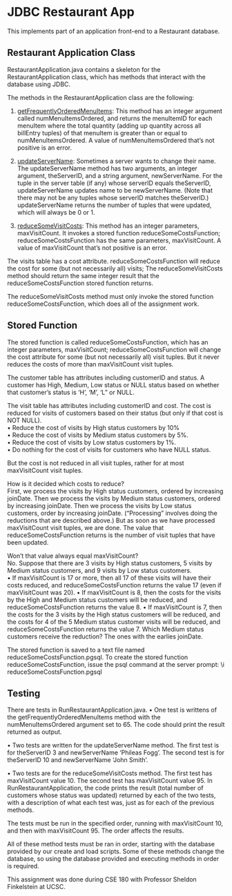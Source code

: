 # JDBC Restaurant App

This implements part of an application front-end to a Restaurant database.

## Restaurant Application Class
RestaurantApplication.java contains a skeleton for the RestaurantApplication class, which has
methods that interact with the database using JDBC.  
  
The methods in the RestaurantApplication class are the following:  
  
1. <ins>getFrequentlyOrderedMenuItems</ins>: This method has an integer argument called
numMenuItemsOrdered, and returns the menuItemID for each menuItem where the total
quantity (adding up quantity across all billEntry tuples) of that menuItem is greater than or
equal to numMenuItemsOrdered. A value of numMenuItemsOrdered that’s not positive is
an error.  
  
2. <ins>updateServerName</ins>: Sometimes a server wants to change their name. The
updateServerName method has two arguments, an integer argument, theServerID, and a
string argument, newServerName. For the tuple in the server table (if any) whose serverID
equals theServerID, updateServerName updates name to be newServerName. (Note
that there may not be any tuples whose serverID matches theServerID.) updateServerName
 returns the number of tuples that were updated, which will always be 0 or 1.  
  
3. <ins>reduceSomeVisitCosts</ins>: This method has an integer parameters, maxVisitCount. It invokes
a stored function reduceSomeCostsFunction; reduceSomeCostsFunction 
has the same parameters, maxVisitCount. A value of maxVisitCount that’s not positive is
an error.  
  
The visits table has a cost attribute. reduceSomeCostsFunction will reduce the cost for
some (but not necessarily all) visits; The reduceSomeVisitCosts
method should return the same integer result that the reduceSomeCostsFunction stored
function returns.  
  
The reduceSomeVisitCosts method must only invoke the stored function
reduceSomeCostsFunction, which does all of the assignment work.


## Stored Function

The stored function is called reduceSomeCostsFunction, which 
has an integer parameters, maxVisitCount; reduceSomeCostsFunction will change the cost
attribute for some (but not necessarily all) visit tuples. But it never reduces the costs of more than
maxVisitCount visit tuples.  
  
The customer table has attributes including customerID and status. A customer has
High, Medium, Low status or NULL status based on whether that customer’s status is ‘H’, ‘M’, ‘L”
or NULL.   
  
The visit table has attributes including customerID and cost. The
cost is reduced for visits of customers based on their status (but only if that cost is NOT NULL).  
• Reduce the cost of visits by High status customers by 10%  
• Reduce the cost of visits by Medium status customers by 5%.  
• Reduce the cost of visits by Low status customers by 1%.  
• Do nothing for the cost of visits for customers who have NULL status.  
  
But the cost is not reduced in all visit tuples, rather for at most
maxVisitCount visit tuples.  
  
How is it decided which costs to reduce?  
First, we process the visits by High status customers, ordered by increasing joinDate. Then we
process the visits by Medium status customers, ordered by increasing joinDate. Then we process
the visits by Low status customers, order by increasing joinDate. (“Processing” involves doing the
reductions that are described above.) But as soon as we have processed maxVisitCount visit tuples,
we are done. The value that reduceSomeCostsFunction returns is the number of visit tuples that
have been updated.  

Won’t that value always equal maxVisitCount?  
No. Suppose that there are 3 visits by High status
customers, 5 visits by Medium status customers, and 9 visits by Low status customers.  
• If maxVisitCount is 17 or more, then all 17 of these visits will have their costs reduced, and
reduceSomeCostsFunction returns the value 17 (even if maxVisitCount was 20).
• If maxVisitCount is 8, then the costs for the visits by the High and Medium status
customers will be reduced, and reduceSomeCostsFunction returns the value 8.
• If maxVisitCount is 7, then the costs for the 3 visits by the High status customers will be
reduced, and the costs for 4 of the 5 Medium status customer visits will be reduced, and
reduceSomeCostsFunction returns the value 7. Which Medium status customers receive
the reduction? The ones with the earlies joinDate.  

The stored function is saved to a text file named
reduceSomeCostsFunction.pgsql. To create the stored function reduceSomeCostsFunction, issue
the psql command at the server prompt:
\i reduceSomeCostsFunction.pgsql


## Testing
There are tests in RunRestaurantApplication.java.
• One test is writtens of the getFrequentlyOrderedMenuItems method with the
numMenuItemsOrdered argument set to 65. The code should print the result returned as
output. 

• Two tests are written for the updateServerName method. The first test is for theServerID
3 and newServerName ‘Phileas Fogg’. The second test is for theServerID 10 and
newServerName ‘John Smith’. 

• Two tests are for the reduceSomeVisitCosts method. The first test has
maxVisitCount value 10. The second test has maxVisitCount value 95. In
RunRestaurantApplication, the code prints the result (total number of customers
whose status was updated) returned by each of the two tests, with a description of what
each test was, just as for each of the previous methods.  
  
The tests must be run in the specified order, running with maxVisitCount 10, and
then with maxVisitCount 95. The order affects the results.  
  
All of these method tests must be ran in order, starting with the database provided by
our create and load scripts. Some of these methods change the database, so using the database provided and executing methods in order is required.

This assignment was done during CSE 180 with Professor Sheldon Finkelstein at UCSC.